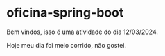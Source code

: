 # oficina-spring-boot

Bem vindos, isso é uma atividade do dia 12/03/2024.




























































































Hoje meu dia foi meio corrido, não gostei.